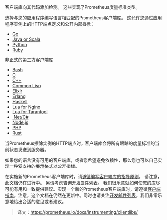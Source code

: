 客户端库向其代码添加检测。 这些实现了Prometheus度量标准类型。

选择与您的应用程序编写语言相匹配的Prometheus客户端库。 这允许您通过应用程序实例上的HTTP端点定义和公开内部指标：

 - [Go](https://github.com/prometheus/client_golang)
 - [Java or Scala](https://github.com/prometheus/client_java)
 - [Python](https://github.com/prometheus/client_python)
 - [Ruby](https://github.com/prometheus/client_ruby)

非正式的第三方客户端库
 - [Bash](https://github.com/aecolley/client_bash)
 - [C](https://github.com/digitalocean/prometheus-client-c)
 - [C++](https://github.com/jupp0r/prometheus-cpp)
 - [Common Lisp](https://github.com/deadtrickster/prometheus.cl)
 - [Elixir](https://github.com/deadtrickster/prometheus.ex)
 - [Erlang](https://github.com/deadtrickster/prometheus.erl)
 - [Haskell](https://github.com/fimad/prometheus-haskell)
 - [Lua for Nginx](https://github.com/knyar/nginx-lua-prometheus)
 - [Lua for Tarantool](https://github.com/tarantool/prometheus)
 - [.Net/C#](https://github.com/andrasm/prometheus-net)
 - [Node.js](https://github.com/siimon/prom-client)
 - [PHP](https://github.com/Jimdo/prometheus_client_php)
 - [Rust](https://github.com/pingcap/rust-prometheus)

当Prometheus擦除实例的HTTP端点时，客户端库会将所有跟踪的度量标准的当前状态发送到服务器。

如果您的语言没有可用的客户端库，或者您希望避免依赖性，那么您也可以自己实现一种受支持的[展示格式](https://prometheus.io/docs/instrumenting/exposition_formats/)以公开指标。

在实施新的Prometheus客户端库时，请[遵循编写客户端库的指导原则](https://prometheus.io/docs/instrumenting/writing_clientlibs/)。 请注意，此文档仍在进行中。 另请考虑咨询[开发邮件列表](https://groups.google.com/forum/#!forum/prometheus-developers)。 我们很乐意就如何使您的库尽可能有用和一致提供建议。实现一个新的Prometheus客户端库时，请遵循[客户端指南](https://prometheus.io/docs/instrumenting/writing_clientlibs)。注意，这个文档在仍然在更新中。同时也请关注[开发邮件列表](https://groups.google.com/forum/#!forum/prometheus-developers)。我们非常乐意地给出合适的意见或者建议。

> 译文：https://prometheus.io/docs/instrumenting/clientlibs/
